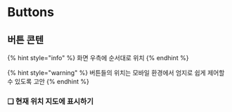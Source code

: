 # Buttons

## 버튼 콘텐

{% hint style="info" %}
화면 우측에 순서대로 위치
{% endhint %}

{% hint style="warning" %}
버튼들의 위치는 모바일 환경에서 엄지로 쉽게 제어할 수 있도록 고안
{% endhint %}

### ❑ 현재 위치 지도에 표시하기
